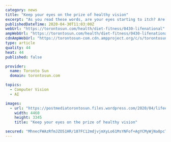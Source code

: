 ```yaml
---
category: news
title: "Keep your eyes on the prize of healthy vision"
excerpt: "As you read these words, are your eyes starting to itch? Are you squinting at your screen as words become blurred?And have you noticed your eyesight is getting worse now that you are working from"
publishedDateTime: 2020-04-30T11:03:00Z
webUrl: "https://torontosun.com/health/diet-fitness/0430-lifenational"
ampWebUrl: "https://torontosun.com/health/diet-fitness/0430-lifenational/amp"
cdnAmpWebUrl: "https://torontosun-com.cdn.ampproject.org/c/s/torontosun.com/health/diet-fitness/0430-lifenational/amp"
type: article
quality: 44
heat: 44
published: false

provider:
  name: Toronto Sun
  domain: torontosun.com

topics:
  - Computer Vision
  - AI

images:
  - url: "https://postmediatorontosun.files.wordpress.com/2020/04/lifeeyestraingettyimages-1152767903-e1588180136652.jpg"
    width: 4460
    height: 3345
    title: "Keep your eyes on the prize of healthy vision"

secured: "MhnecFWAzRfmJZO51HR/187FC12mdjvjmXyLo61MsYNFof+AgYCMyWjNa8pcTO+pzUqqIj+yESYSfMhnAoyAyRMKiYv3+w5ZK1WwdSoODrQS0kFofuWD7RwkCNcjDyEqPQVL3dCVs267xGFjlEKVJNyjpPqivajkU8/4LeNdZp1vO8SHGjdeD7nxOBG8H2R4yw2/Oh8dVNTFFOjMjyPmPMR31FPNKnQxbet+2xyD70FJa1QaGyBIN+++AVaqeJSTYJFLHWUFp7MjDZeD8iM6Fj/XPBKI08jxlAkKQx8txxxKlBlgpT8eSefVh9JH/QsrvZkYBfW5jZdJf+9Tgs8oUpJ1KCYMxsUJF8AOW/dIDCGrEY5/WP+WtrRGi2cR032CopNrEHl8XD80KIR6pwxujTlczk/IU1X/V4b+lN7nKQQhK+JOt92xlo/K7GmHvU9sR81dNx/oaSQO9bWAI13pnVH12kwqYZdc9erYNGmsqKg=;7OuFtOup70GxY5VsV4vjgQ=="
---
```


